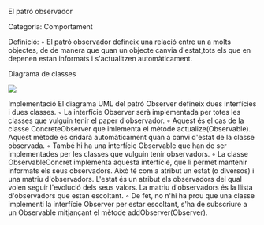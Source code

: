 El patró observador

Categoria: Comportament

Definició:
◦ El patró observador defineix una relació entre un a molts objectes, de de manera que quan un objecte canvia d'estat,tots els que en depenen estan informats i s'actualitzen automàticament.


Diagrama de classes

<img src = "https://github.com/pounct/deisgn_patterns/assets/53088375/d37306ae-cc73-41c1-a608-d626a5a1c176"/>



Implementació
  El diagrama UML del patró Observer defineix dues interfícies i dues classes.
◦ La interfície Observer serà implementada per totes les classes que vulguin tenir el paper d'observador.
◦ Aquest és el cas de la classe ConcreteObserver que imlementa el mètode actualize(Observable).
Aquest mètode es cridarà automàticament quan a canvi d'estat de la classe observada.
◦ També hi ha una interfície Observable que han de ser implementades per les classes que vulguin tenir observadors.
◦ La classe ObservableConcret implementa aquesta interfície, que li permet mantenir informats els seus observadors.
Això té com a atribut un estat (o diversos) i una matriu d'observadors.
L'estat és un atribut els observadors del qual volen seguir l'evolució dels seus valors.
La matriu d'observadors és la llista d'observadors que estan escoltant.
◦ De fet, no n'hi ha prou que una classe implementi la interfície Observer per estar escoltant, s'ha de subscriure a un Observable mitjançant el mètode addObserver(Observer).






